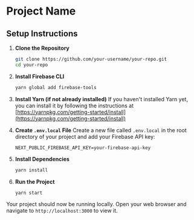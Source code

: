 # Project Name

## Setup Instructions

1. **Clone the Repository**

    ```bash
    git clone https://github.com/your-username/your-repo.git
    cd your-repo
    ```

2. **Install Firebase CLI**

    ```bash
    yarn global add firebase-tools
    ```

3. **Install Yarn (if not already installed)**
   If you haven't installed Yarn yet, you can install it by following the instructions at [https://yarnpkg.com/getting-started/install](https://yarnpkg.com/getting-started/install)

4. **Create `.env.local` File**
   Create a new file called `.env.local` in the root directory of your project and add your Firebase API key:

    ```
    NEXT_PUBLIC_FIREBASE_API_KEY=your-firebase-api-key
    ```

5. **Install Dependencies**

    ```bash
    yarn install
    ```

6. **Run the Project**
    ```bash
    yarn start
    ```

Your project should now be running locally. Open your web browser and navigate to `http://localhost:3000` to view it.
